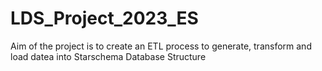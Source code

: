 # LDS_Project_2023_ES
Aim of the project is to create an ETL process to generate, transform and load datea into Starschema Database Structure
